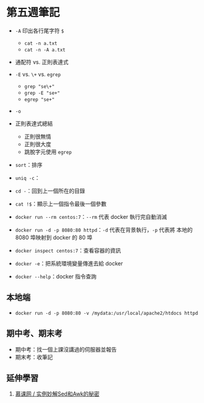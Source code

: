 # 第五週筆記
* `-A` 印出各行尾字符 `$`
    * `cat -n a.txt`
    * `cat -n -A a.txt`

* 通配符 vs. 正則表達式

* `-E` vs. `\+` vs. `egrep`
    * `grep "se\+"`
    * `grep -E "se+"`
    * `egrep "se+"`

* `-o`

* 正則表達式總結
    * 正則很無情
    * 正則很大度
    * 跳脫字元使用 `egrep` 

* `sort`：排序
* `uniq -c`：
* `cd -`：回到上一個所在的目錄
* `cat !$`：顯示上一個指令最後一個參數
* `docker run --rm centos:7`：`--rm` 代表 docker 執行完自動消滅
* `docker run -d -p 8080:80 httpd`：`-d` 代表在背景執行，`-p` 代表將 本地的 8080 埠映射到 docker 的 80 埠
* `docker inspect centos:7`：查看容器的資訊
* `docker -e`：把系統環境變量傳進去給 docker
* `docker --help`：docker 指令查詢 

## 本地端
* `docker run -d -p 8080:80 -v /mydata:/usr/local/apache2/htdocs httpd`

## 期中考、期末考
* 期中考：找一個上課沒講過的伺服器並報告
* 期末考：收筆記

## 延伸學習
1. [慕课网 / 实例妙解Sed和Awk的秘密](https://www.imooc.com/learn/819)